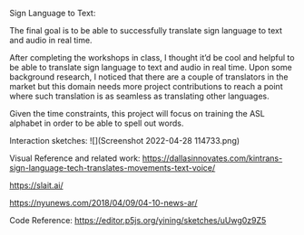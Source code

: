 Sign Language to Text:

The final goal is to be able to successfully translate sign language to text and audio in real time.

After completing the workshops in class, I thought it’d be cool and helpful to be able to translate sign language to text and audio in real time. Upon some background research, I noticed that there are a couple of translators in the market but this domain needs more project contributions to reach a point where such translation is as seamless as translating other languages.

Given the time constraints, this project will focus on training the ASL alphabet in order to be able to spell out words.

Interaction sketches:
![](Screenshot 2022-04-28 114733.png)

Visual Reference and related work:
https://dallasinnovates.com/kintrans-sign-language-tech-translates-movements-text-voice/

https://slait.ai/

https://nyunews.com/2018/04/09/04-10-news-ar/

Code Reference:
https://editor.p5js.org/yining/sketches/uUwg0z9Z5
